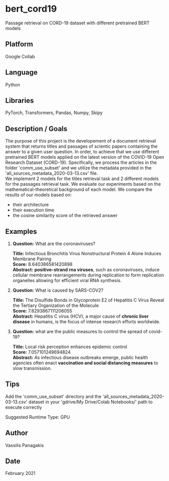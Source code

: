 # bert_cord19
Passage retrieval on CORD-19 dataset with different pretrained BERT models

## Platform
Google Collab

## Language
Python

## Libraries
PyTorch, Transformers, Pandas, Numpy, Skipy

## Description / Goals 
The purpose of this project is the developement of a document retrieval system that returns titles and passages of scientic papers containing the answer to a given user question. In order, to achieve that we use different pretrained BERT models applied on the latest version of the COVID-19 Open Research Dataset (CORD-19). Specifically, we process the articles in the folder 'comm_use_subset' and we utilize the metadata provided in the 'all_sources_metadata_2020-03-13.csv' file. <br>
We implement 2 models for the titles retrieval task and 2 different models for the passages retrieval task. We evaluate our experiments based on the mathematical-theoretical background of each model. We compare the results of our models based on:
* their architecture
* their execution time
* the cosine similarity score of the retrieved answer

## Examples
1. **Question:** What are the coronaviruses? <br>

    **Title:** Infectious Bronchitis Virus Nonstructural Protein 4 Alone Induces Membrane Pairing <br>
    **Score:** 8.640386581420898 <br>
    **Abstract:** **positive-strand rna viruses**, such as coronaviruses, induce cellular membrane rearrangements during replication to form replication organelles allowing for     efficient viral RNA synthesis. <br>

2. **Question:** What is caused by SARS-COV2? <br>

    **Title:** The Disulfide Bonds in Glycoprotein E2 of Hepatitis C Virus Reveal the Tertiary Organization of the Molecule <br>
    **Score:** 7.8293867111206055 <br>
    **Abstract:** Hepatitis C virus (HCV), a major cause of **chronic liver disease** in humans, is the focus of intense research efforts worldwide. <br>

3. **Question:** what are the public measures to control the spread of covid-19? <br>

    **Title:** Local risk perception enhances epidemic control <br>
    **Score:** 7.057101249694824 <br>
    **Abstract:** As infectious disease outbreaks emerge, public health agencies often enact **vaccination and social distancing measures** to slow transmission. <br>

## Tips
Add the 'comm_use_subset' directory and the 'all_sources_metadata_2020-03-13.csv' dataset in your 'gdrive/My Drive/Colab Notebooks/' path to execute correctly

Suggested Runtime Type: GPU

## Author
Vassilis Panagakis

## Date
February 2021
